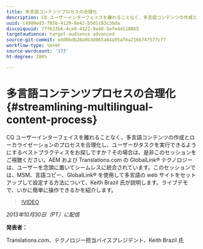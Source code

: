 ```yaml
---
title: 多言語コンテンツプロセスの合理化
description: CQ ユーザーインターフェイスを離れることなく、多言語コンテンツの作成とローカライゼーションのプロセスを合理化し、ユーザーがタスクを実行できるようにするベストプラクティスについて説明します。AEM および Translations.com の GlobalLink® テクノロジーは、ユーザーを念頭に置いてシームレスに統合されています。MSM、言語コピー、GlobalLink® を使用して、多言語 web サイトをセットアップして設定する方法について、Keith Brazil 氏のデモをご覧ください。ライブデモで、いかに簡単に操作できるかを紹介します。
uuid: c4900ed3-f85b-4139-8e42-b5d1c03c36da
discoiquuid: 77f623b6-4ca9-4122-9a48-5efe4d118865
targetaudience: target-audience advanced
source-git-commit: edd0bdb28a9b3d065a64a95af6a216b747577c77
workflow-type: tm+mt
source-wordcount: '173'
ht-degree: 100%

---
```


# 多言語コンテンツプロセスの合理化{#streamlining-multilingual-content-process}

CQ ユーザーインターフェイスを離れることなく、多言語コンテンツの作成とローカライゼーションのプロセスを合理化し、ユーザーがタスクを実行できるようにするベストプラクティスをお探しですか？その場合は、是非このセッションをご視聴ください。AEM および Translations.com の GlobalLink® テクノロジーは、ユーザーを念頭に置いてシームレスに統合されています。このセッションでは、MSM、言語コピー、GlobalLink® を使用して多言語の web サイトをセットアップして設定する方法について、Keith Brazil 氏が説明します。ライブデモで、いかに簡単に操作できるかを紹介します。

>[!VIDEO](https://video.tv.adobe.com/v/19569/?quality=9)

*2013年10月30日（PT）に配信*

**発表者：**

Translations.com、テクノロジー担当バイスプレジデント、Keith Brazil 氏

<!--
[Get back to the Overview](https://helpx.adobe.com/experience-manager/kt/eseminars/gems/aem-index.html)
-->
